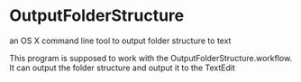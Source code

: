 OutputFolderStructure
=====================

an OS X command line tool to output folder structure to text

This program is supposed to work with the OutputFolderStructure.workflow. It can output the folder structure and output it to the TextEdit